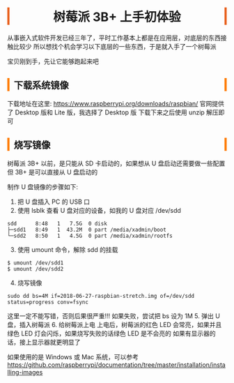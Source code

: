 <head><meta charset="UTF-8"></head>
<style>
h1 {
    text-align: center;
    border-left: 5px solid #e86422;
    border-right: 5px solid #e86422;
}
h2 {
    border-left: 5px solid #ff7f00;
    border-right: 5px solid #ff7f00;
    padding-left: 10px;
}
h3 {
    border-left: 5px solid #e86422;
    padding-left: 8px;
}
h4 {
    border-left: 3px solid #f0a000;
    padding-left: 5px;
}
</style>

# 树莓派 3B+ 上手初体验
从事嵌入式软件开发已经三年了，平时工作基本上都是在应用层，对底层的东西接触比较少
所以想找个机会学习以下底层的一些东西，于是就入手了一个树莓派

宝贝刚到手，先让它能够跑起来吧

## 下载系统镜像
下载地址在这里: https://www.raspberrypi.org/downloads/raspbian/
官网提供了 Desktop 版和 Lite 版，我选择了 Desktop 版
下载下来之后使用 unzip 解压即可

## 烧写镜像
树莓派 3B+ 以前，是只能从 SD 卡启动的，如果想从 U 盘启动还需要做一些配置
但 3B+ 是可以直接从 U 盘启动的

制作 U 盘镜像的步骤如下:
1. 把 U 盘插入 PC 的 USB 口
2. 使用 lsblk 查看 U 盘对应的设备，如我的 U 盘对应 /dev/sdd
```
sdd      8:48   1   7.5G  0 disk 
├─sdd1   8:49   1  43.2M  0 part /media/xadmin/boot
└─sdd2   8:50   1   4.5G  0 part /media/xadmin/rootfs
```
3. 使用 umount 命令，解除 sdd 的挂载
```
$ umount /dev/sdd1 
$ umount /dev/sdd2
```
4. 烧写镜像
```
sudo dd bs=4M if=2018-06-27-raspbian-stretch.img of=/dev/sdd status=progress conv=fsync
```
这里一定不能写错，否则后果很严重!!!
如果失败，尝试把 bs 设为 1M
5. 弹出 U 盘，插入树莓派
6. 给树莓派上电
上电后，树莓派的红色 LED 会常亮，如果并且绿色 LED 灯会闪烁，如果烧写失败的话绿色 LED 是不会亮的
如果有显示器的话，接上显示器就更明显了

如果使用的是 Windows 或 Mac 系统，可以参考 https://github.com/raspberrypi/documentation/tree/master/installation/installing-images


